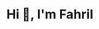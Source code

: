 <h1 align="center">Hi 👋, I'm Fahril</h1>
<!-- <h3 align="center">Harusnya ini tagline tp blm tau apa yg bagus hehe.</h3>

<p align="center"> <img align="center" src="https://github-readme-stats.vercel.app/api/top-langs?username=frostdev03&show_icons=true&bg_color=22272e&title_color=2F855A&icon_color=2F855Alocale=en&layout=compact" alt="frostdev03" /></p>

<p align="center"> <img align="center" src="https://github-readme-stats.vercel.app/api?username=frostdev03&show_icons=true&bg_color=22272e&title_color=2F855A&icon_color=2F855A&locale=en" alt="frostdev03" /></p> -->
